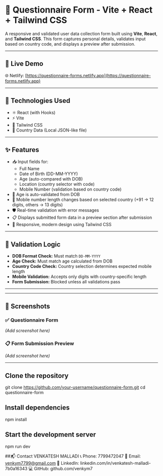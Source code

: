 # 📝 Questionnaire Form - Vite + React + Tailwind CSS

A responsive and validated user data collection form built using **Vite**, **React**, and **Tailwind CSS**. This form captures personal details, validates input based on country code, and displays a preview after submission.

---

## 🚀 Live Demo

🌐 Netlify: [https://questionnaire-forms.netlify.app](https://questionnaire-forms.netlify.app)

---

## 🧰 Technologies Used

- ⚛️ React (with Hooks)
- ⚡ Vite
- 🎨 Tailwind CSS
- 📄 Country Data (Local JSON-like file)

---

## ✨ Features

- 📥 Input fields for:
  - Full Name
  - Date of Birth (DD-MM-YYYY)
  - Age (auto-compared with DOB)
  - Location (country selector with code)
  - Mobile Number (validation based on country code)
- 📆 Age is auto-validated from DOB
- 📱 Mobile number length changes based on selected country (+91 → 12 digits, others → 13 digits)
- 🛡️ Real-time validation with error messages
- 📋 Displays submitted form data in a preview section after submission
- 🌈 Responsive, modern design using Tailwind CSS

---

## 🧠 Validation Logic

- **DOB Format Check:** Must match `DD-MM-YYYY`
- **Age Check:** Must match age calculated from DOB
- **Country Code Check:** Country selection determines expected mobile length
- **Mobile Validation:** Accepts only digits with country-specific length
- **Form Submission:** Blocked unless all validations pass

---


---

## 📸 Screenshots

### ✅ Questionnaire Form

*(Add screenshot here)*

### 📋 Form Submission Preview

*(Add screenshot here)*

---
##  Clone the repository
git clone https://github.com/your-username/questionnaire-form.git
cd questionnaire-form

## Install dependencies
npm install

## Start the development server
npm run dev

##📬 Contact
VENKATESH MALLADI
📞 Phone: 7799472047
📧 Email: venkym7799@gmail.com
💼 LinkedIn: linkedin.com/in/venkatesh-malladi-7b0a16343
💻 GitHub: github.com/venkym7
